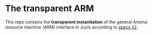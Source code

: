 # The transparent ARM

This repo contains the **transparent instantiation** of the general Anoma resource machine (ARM) interface in Juvix according to [specs v2](https://specs.anoma.net/v2/system_architecture/state/resource_machine/index.html).
